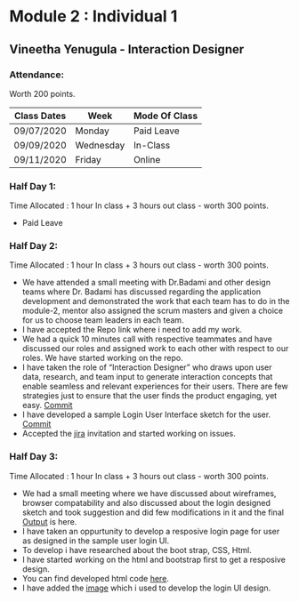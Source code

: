 # Module 2 : Individual 1

## Vineetha Yenugula - Interaction Designer

### Attendance:

Worth 200 points.

| Class Dates | Week | Mode Of Class |
|----------|----------|-------------|
| 09/07/2020 | Monday | Paid Leave |
| 09/09/2020 | Wednesday | In-Class |
| 09/11/2020 | Friday | Online |
  


### Half Day 1:

Time Allocated : 1 hour In class + 3 hours out class - worth 300 points.

- Paid Leave




### Half Day 2:


Time Allocated : 1 hour In class + 3 hours out class - worth 300 points.
- We have attended a small meeting with Dr.Badami and other design teams where Dr. Badami has discussed regarding the application development and demonstrated the work that each team has to do in the module-2, mentor also assigned the scrum masters and given a choice for us to choose team leaders in each team.
- I have accepted the Repo link where i need to add my work. 
- We had a quick 10 minutes call with respective teammates and have discussed our roles and assigned work to each other with respect to our roles. We have started working on the repo.
- I have taken the role of  “Interaction Designer” who draws upon user data, research, and team input to generate interaction concepts that enable seamless and relevant experiences for their users. There are few strategies just to ensure that the user finds the product engaging, yet easy.
  [Commit](https://github.com/annie0sc/gdp_health_app/commit/abde8a7c626631d18e8d95c668fe749432d8950a)
- I have developed a sample Login User Interface sketch for the user. [Commit](https://github.com/annie0sc/gdp_health_app/commit/2a7a69605247e285bca8a413101d244a8b3d8eb3)
- Accepted the [jira](http://cs04.nwmissouri.edu/secure/RapidBoard.jspa?rapidView=5&projectKey=FIT&view=planning&issueLimit=100) invitation and started working on issues.


### Half Day 3:

Time Allocated : 1 hour In class + 3 hours out class - worth 300 points.
- We had a small meeting where we have discussed about wireframes, browser compatability and also discussed about the login designed sketch and took suggestion and did few modifications in it and the final [Output](https://github.com/annie0sc/gdp_health_app/commit/2a7a69605247e285bca8a413101d244a8b3d8eb3) is here.
- I have taken an oppurtunity to develop a resposive login page for user as designed in the sample user login UI.
- To develop i have researched about the boot strap, CSS, Html.
- I have started  working on the html and bootstrap first to get a resposive design.
- You can find developed html code [here](https://github.com/annie0sc/gdp_health_app/commit/81c15dc4aadcbfaba73daf40e40259055bf9236a).
- I have added the [image](https://github.com/annie0sc/gdp_health_app/commit/60ce3e955c156f62e93764f3d60ce10a83f3e355) which i used to develop the login UI design.


